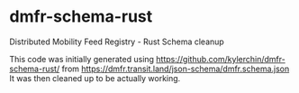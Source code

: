 # dmfr-schema-rust
Distributed Mobility Feed Registry - Rust Schema cleanup

This code was initially generated using https://github.com/kylerchin/dmfr-schema-rust/ from https://dmfr.transit.land/json-schema/dmfr.schema.json
It was then cleaned up to be actually working.
